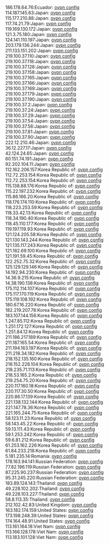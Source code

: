 186.178.64.76:Ecuador: [ovpn config](vpn/186_178_64_76.ovpn)  
114.187.145.63:Japan: [ovpn config](vpn/114_187_145_63.ovpn)  
115.177.210.88:Japan: [ovpn config](vpn/115_177_210_88.ovpn)  
117.74.21.79:Japan: [ovpn config](vpn/117_74_21_79.ovpn)  
119.169.130.172:Japan: [ovpn config](vpn/119_169_130_172.ovpn)  
121.3.75.180:Japan: [ovpn config](vpn/121_3_75_180.ovpn)  
124.141.110.197:Japan: [ovpn config](vpn/124_141_110_197.ovpn)  
203.179.136.244:Japan: [ovpn config](vpn/203_179_136_244.ovpn)  
211.133.151.202:Japan: [ovpn config](vpn/211_133_151_202.ovpn)  
219.100.37.110:Japan: [ovpn config](vpn/219_100_37_110.ovpn)  
219.100.37.118:Japan: [ovpn config](vpn/219_100_37_118.ovpn)  
219.100.37.126:Japan: [ovpn config](vpn/219_100_37_126.ovpn)  
219.100.37.158:Japan: [ovpn config](vpn/219_100_37_158.ovpn)  
219.100.37.165:Japan: [ovpn config](vpn/219_100_37_165.ovpn)  
219.100.37.166:Japan: [ovpn config](vpn/219_100_37_166.ovpn)  
219.100.37.169:Japan: [ovpn config](vpn/219_100_37_169.ovpn)  
219.100.37.179:Japan: [ovpn config](vpn/219_100_37_179.ovpn)  
219.100.37.190:Japan: [ovpn config](vpn/219_100_37_190.ovpn)  
219.100.37.2:Japan: [ovpn config](vpn/219_100_37_2.ovpn)  
219.100.37.24:Japan: [ovpn config](vpn/219_100_37_24.ovpn)  
219.100.37.29:Japan: [ovpn config](vpn/219_100_37_29.ovpn)  
219.100.37.54:Japan: [ovpn config](vpn/219_100_37_54.ovpn)  
219.100.37.56:Japan: [ovpn config](vpn/219_100_37_56.ovpn)  
219.100.37.81:Japan: [ovpn config](vpn/219_100_37_81.ovpn)  
219.100.37.90:Japan: [ovpn config](vpn/219_100_37_90.ovpn)  
222.12.210.46:Japan: [ovpn config](vpn/222_12_210_46.ovpn)  
36.12.227.17:Japan: [ovpn config](vpn/36_12_227_17.ovpn)  
42.124.24.65:Japan: [ovpn config](vpn/42_124_24_65.ovpn)  
60.151.74.191:Japan: [ovpn config](vpn/60_151_74_191.ovpn)  
92.202.104.11:Japan: [ovpn config](vpn/92_202_104_11.ovpn)  
112.162.206.157:Korea Republic of: [ovpn config](vpn/112_162_206_157.ovpn)  
112.72.253.154:Korea Republic of: [ovpn config](vpn/112_72_253_154.ovpn)  
112.72.253.154:Korea Republic of: [ovpn config](vpn/112_72_253_154.ovpn)  
115.138.88.176:Korea Republic of: [ovpn config](vpn/115_138_88_176.ovpn)  
115.22.197.232:Korea Republic of: [ovpn config](vpn/115_22_197_232.ovpn)  
115.86.166.20:Korea Republic of: [ovpn config](vpn/115_86_166_20.ovpn)  
118.176.174.110:Korea Republic of: [ovpn config](vpn/118_176_174_110.ovpn)  
118.223.253.59:Korea Republic of: [ovpn config](vpn/118_223_253_59.ovpn)  
118.33.42.13:Korea Republic of: [ovpn config](vpn/118_33_42_13.ovpn)  
118.34.190.40:Korea Republic of: [ovpn config](vpn/118_34_190_40.ovpn)  
118.45.110.177:Korea Republic of: [ovpn config](vpn/118_45_110_177.ovpn)  
119.197.119.93:Korea Republic of: [ovpn config](vpn/119_197_119_93.ovpn)  
121.124.205.58:Korea Republic of: [ovpn config](vpn/121_124_205_58.ovpn)  
121.130.143.244:Korea Republic of: [ovpn config](vpn/121_130_143_244.ovpn)  
121.135.117.243:Korea Republic of: [ovpn config](vpn/121_135_117_243.ovpn)  
121.182.69.100:Korea Republic of: [ovpn config](vpn/121_182_69_100.ovpn)  
121.191.59.45:Korea Republic of: [ovpn config](vpn/121_191_59_45.ovpn)  
122.252.75.32:Korea Republic of: [ovpn config](vpn/122_252_75_32.ovpn)  
125.129.129.146:Korea Republic of: [ovpn config](vpn/125_129_129_146.ovpn)  
14.192.94.230:Korea Republic of: [ovpn config](vpn/14_192_94_230.ovpn)  
14.36.9.215:Korea Republic of: [ovpn config](vpn/14_36_9_215.ovpn)  
14.38.190.138:Korea Republic of: [ovpn config](vpn/14_38_190_138.ovpn)  
175.112.114.107:Korea Republic of: [ovpn config](vpn/175_112_114_107.ovpn)  
175.117.170.119:Korea Republic of: [ovpn config](vpn/175_117_170_119.ovpn)  
175.119.108.192:Korea Republic of: [ovpn config](vpn/175_119_108_192.ovpn)  
180.67.16.220:Korea Republic of: [ovpn config](vpn/180_67_16_220.ovpn)  
182.219.207.78:Korea Republic of: [ovpn config](vpn/182_219_207_78.ovpn)  
183.107.144.156:Korea Republic of: [ovpn config](vpn/183_107_144_156.ovpn)  
1.247.85.112:Korea Republic of: [ovpn config](vpn/1_247_85_112.ovpn)  
1.251.172.127:Korea Republic of: [ovpn config](vpn/1_251_172_127.ovpn)  
1.251.84.12:Korea Republic of: [ovpn config](vpn/1_251_84_12.ovpn)  
211.186.217.189:Korea Republic of: [ovpn config](vpn/211_186_217_189.ovpn)  
211.187.165.54:Korea Republic of: [ovpn config](vpn/211_187_165_54.ovpn)  
211.194.163.197:Korea Republic of: [ovpn config](vpn/211_194_163_197.ovpn)  
211.218.34.182:Korea Republic of: [ovpn config](vpn/211_218_34_182.ovpn)  
218.152.135.160:Korea Republic of: [ovpn config](vpn/218_152_135_160.ovpn)  
218.152.228.104:Korea Republic of: [ovpn config](vpn/218_152_228_104.ovpn)  
218.235.71.113:Korea Republic of: [ovpn config](vpn/218_235_71_113.ovpn)  
218.53.165.2:Korea Republic of: [ovpn config](vpn/218_53_165_2.ovpn)  
219.254.75.20:Korea Republic of: [ovpn config](vpn/219_254_75_20.ovpn)  
220.117.160.18:Korea Republic of: [ovpn config](vpn/220_117_160_18.ovpn)  
220.117.30.50:Korea Republic of: [ovpn config](vpn/220_117_30_50.ovpn)  
220.86.17.139:Korea Republic of: [ovpn config](vpn/220_86_17_139.ovpn)  
221.138.132.144:Korea Republic of: [ovpn config](vpn/221_138_132_144.ovpn)  
221.147.78.36:Korea Republic of: [ovpn config](vpn/221_147_78_36.ovpn)  
221.165.244.75:Korea Republic of: [ovpn config](vpn/221_165_244_75.ovpn)  
58.123.11.23:Korea Republic of: [ovpn config](vpn/58_123_11_23.ovpn)  
58.143.45.22:Korea Republic of: [ovpn config](vpn/58_143_45_22.ovpn)  
59.13.111.43:Korea Republic of: [ovpn config](vpn/59_13_111_43.ovpn)  
59.1.253.242:Korea Republic of: [ovpn config](vpn/59_1_253_242.ovpn)  
59.6.81.212:Korea Republic of: [ovpn config](vpn/59_6_81_212.ovpn)  
61.253.162.226:Korea Republic of: [ovpn config](vpn/61_253_162_226.ovpn)  
61.84.233.218:Korea Republic of: [ovpn config](vpn/61_84_233_218.ovpn)  
5.181.235.14:Romania: [ovpn config](vpn/5_181_235_14.ovpn)  
178.163.94.141:Russian Federation: [ovpn config](vpn/178_163_94_141.ovpn)  
77.82.196.119:Russian Federation: [ovpn config](vpn/77_82_196_119.ovpn)  
87.225.90.237:Russian Federation: [ovpn config](vpn/87_225_90_237.ovpn)  
95.31.245.220:Russian Federation: [ovpn config](vpn/95_31_245_220.ovpn)  
183.89.124.143:Thailand: [ovpn config](vpn/183_89_124_143.ovpn)  
49.228.102.202:Thailand: [ovpn config](vpn/49_228_102_202.ovpn)  
49.228.103.227:Thailand: [ovpn config](vpn/49_228_103_227.ovpn)  
58.8.113.35:Thailand: [ovpn config](vpn/58_8_113_35.ovpn)  
212.102.42.83:United Kingdom: [ovpn config](vpn/212_102_42_83.ovpn)  
163.182.174.159:United States: [ovpn config](vpn/163_182_174_159.ovpn)  
173.198.248.39:United States: [ovpn config](vpn/173_198_248_39.ovpn)  
174.164.48.91:United States: [ovpn config](vpn/174_164_48_91.ovpn)  
113.161.164.18:Viet Nam: [ovpn config](vpn/113_161_164_18.ovpn)  
113.166.128.178:Viet Nam: [ovpn config](vpn/113_166_128_178.ovpn)  
113.183.101.128:Viet Nam: [ovpn config](vpn/113_183_101_128.ovpn)  
